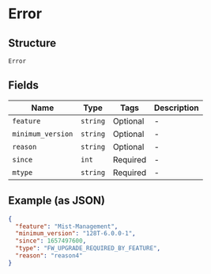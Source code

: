 
# Error

## Structure

`Error`

## Fields

| Name | Type | Tags | Description |
|  --- | --- | --- | --- |
| `feature` | `string` | Optional | - |
| `minimum_version` | `string` | Optional | - |
| `reason` | `string` | Optional | - |
| `since` | `int` | Required | - |
| `mtype` | `string` | Required | - |

## Example (as JSON)

```json
{
  "feature": "Mist-Management",
  "minimum_version": "128T-6.0.0-1",
  "since": 1657497600,
  "type": "FW_UPGRADE_REQUIRED_BY_FEATURE",
  "reason": "reason4"
}
```

